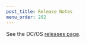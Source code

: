 ```yaml
---
post_title: Release Notes
menu_order: 202
---
```


See the DC/OS [releases page](https://dcos.io/releases/).
